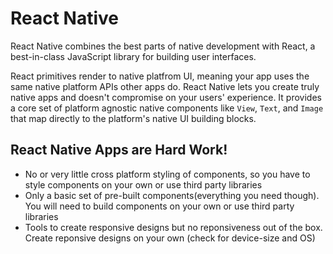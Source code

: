 # React Native

React Native combines the best parts of native development with React, a best-in-class JavaScript library for building user interfaces.

React primitives render to native platfrom UI, meaning your app uses the same native platform APIs other apps do. React Native lets you create truly native apps and doesn't compromise on your users' experience. It provides a core set of platform agnostic native components like `View`, `Text`, and `Image` that map directly to the platform's native UI building blocks.

## React Native Apps are Hard Work!

- No or very little cross platform styling of components, so you have to style components on your own or use third party libraries
- Only a basic set of pre-built components(everything you need though). You will need to build components on your own or use third party libraries
- Tools to create responsive designs but no reponsiveness out of the box. Create reponsive designs on your own (check for device-size and OS)
